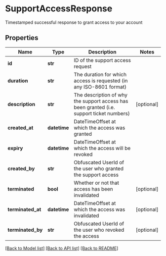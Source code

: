 # SupportAccessResponse

Timestamped successful response to grant access to your account

## Properties
Name | Type | Description | Notes
------------ | ------------- | ------------- | -------------
**id** | **str** | ID of the support access request | 
**duration** | **str** | The duration for which access is requested (in any ISO-8601 format) | 
**description** | **str** | The description of why the support access has been granted (i.e. support ticket numbers) | [optional] 
**created_at** | **datetime** | DateTimeOffset at which the access was granted | 
**expiry** | **datetime** | DateTimeOffset at which the access will be revoked | 
**created_by** | **str** | Obfuscated UserId of the user who granted the support access | 
**terminated** | **bool** | Whether or not that access has been invalidated | [optional] 
**terminated_at** | **datetime** | DateTimeOffset at which the access was invalidated | [optional] 
**terminated_by** | **str** | Obfuscated UserId of the user who revoked the access | [optional] 

[[Back to Model list]](../README.md#documentation-for-models) [[Back to API list]](../README.md#documentation-for-api-endpoints) [[Back to README]](../README.md)


